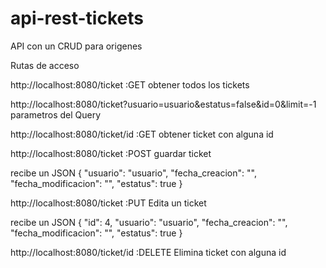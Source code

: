 # api-rest-tickets
API con un CRUD para origenes



Rutas de acceso 

http://localhost:8080/ticket :GET obtener todos los tickets

http://localhost:8080/ticket?usuario=usuario&estatus=false&id=0&limit=-1  parametros del Query

http://localhost:8080/ticket/id :GET obtener ticket con alguna id

http://localhost:8080/ticket  :POST guardar ticket 

recibe un JSON
{
    "usuario": "usuario",
    "fecha_creacion": "",
    "fecha_modificacion": "",
    "estatus": true
}

http://localhost:8080/ticket  :PUT Edita un ticket 

recibe un JSON
{
    "id": 4,
    "usuario": "usuario",
    "fecha_creacion": "",
    "fecha_modificacion": "",
    "estatus": true
}
 
 http://localhost:8080/ticket/id :DELETE Elimina ticket con alguna id
